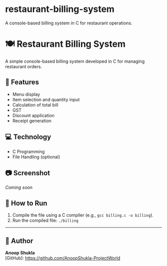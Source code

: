 # restaurant-billing-system
A console-based billing system in C for restaurant operations.

# 🍽️ Restaurant Billing System

A simple console-based billing system developed in C for managing restaurant orders.

## 🚀 Features
- Menu display
- Item selection and quantity input
- Calculation of total bill
- GST
- Discount application
- Receipt generation

## 💻 Technology
- C Programming
- File Handling (optional)

## 📷 Screenshot
*Coming soon*

## 📂 How to Run
1. Compile the file using a C compiler (e.g., `gcc billing.c -o billing`).
2. Run the compiled file: `./billing`

---

## 👤 Author
**Anoop Shukla**  
[GitHub]: https://github.com/AnoopShukla-ProjectWorld

